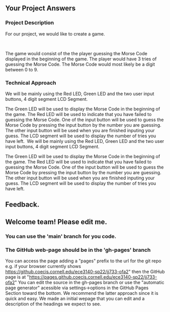 ## Your Project Answers

### Project Description

For our project, we would like to create a game.

 

The game would consist of the the player guessing the Morse Code displayed in the beginning of the game. The player would have 3 tries of guessing the Morse Code. The Morse Code would most likely be a digit between 0 to 9. 
### Technical Approach

We will be mainly using the Red LED, Green LED and the two user input buttons, 4 digit segment LCD Segment.

The Green LED will be used to display the Morse Code in the beginning of the game. The Red LED will be used to indicate that you have failed to guessing the Morse Code. One of the input button will be used to guess the Morse Code by pressing the input button by the number you are guessing. The other input button will be used when you are finished inputing your guess. The LCD segment will be used to display the number of tries you have left. 
We will be mainly using the Red LED, Green LED and the two user input buttons, 4 digit segment LCD Segment.

The Green LED will be used to display the Morse Code in the beginning of the game. The Red LED will be used to indicate that you have failed to guessing the Morse Code. One of the input button will be used to guess the Morse Code by pressing the input button by the number you are guessing. The other input button will be used when you are finished inputing your guess. The LCD segment will be used to display the number of tries you have left. 

## Feedback.

## Welcome team! Please edit me.
### You can use the 'main' branch for you code.
### The GitHub web-page should be in the 'gh-pages' branch
You can access the page adding a "pages" prefix to the url for the git repo e.g. if your browser currently shows https://github.coecis.cornell.edu/ece3140-sp22/jj733-ofa2" then the GitHub page is at "https://pages.github.coecis.cornell.edu/ece3140-sp22/jj733-ofa2" You can edit the source in the gh-pages branch or use the "automatic page generator" acessible via settings->options in the GitHub Pages Section toward the bottom. We recommend the latter approach since it is quick and easy. We made an initial wepage that you can edit and a description of the headings we expect to see.